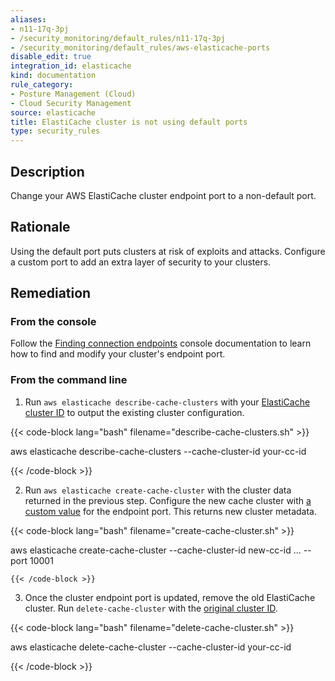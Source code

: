 ```yaml
---
aliases:
- n11-17q-3pj
- /security_monitoring/default_rules/n11-17q-3pj
- /security_monitoring/default_rules/aws-elasticache-ports
disable_edit: true
integration_id: elasticache
kind: documentation
rule_category:
- Posture Management (Cloud)
- Cloud Security Management
source: elasticache
title: ElastiCache cluster is not using default ports
type: security_rules
---
```


## Description

Change your AWS ElastiCache cluster endpoint port to a non-default port.

## Rationale

Using the default port puts clusters at risk of exploits and attacks. Configure a custom port to add an extra layer of security to your clusters.

## Remediation

### From the console

Follow the [Finding connection endpoints][1] console documentation to learn how to find and modify your cluster's endpoint port.

### From the command line

1. Run `aws elasticache describe-cache-clusters` with your [ElastiCache cluster ID][2] to output the existing cluster configuration.

  {{< code-block lang="bash" filename="describe-cache-clusters.sh" >}}

  aws elasticache describe-cache-clusters
    --cache-cluster-id your-cc-id

  {{< /code-block >}}

2. Run `aws elasticache create-cache-cluster` with the cluster data returned in the previous step. Configure the new cache cluster with [a custom value][3] for the endpoint port. This returns new cluster metadata.

  {{< code-block lang="bash" filename="create-cache-cluster.sh" >}}

  aws elasticache create-cache-cluster
    --cache-cluster-id new-cc-id
    ...
    --port 10001

    {{< /code-block >}}

3. Once the cluster endpoint port is updated, remove the old ElastiCache cluster. Run `delete-cache-cluster` with the [original cluster ID][4].

  {{< code-block lang="bash" filename="delete-cache-cluster.sh" >}}

  aws elasticache delete-cache-cluster
    --cache-cluster-id your-cc-id

  {{< /code-block >}}

[1]: https://docs.aws.amazon.com/AmazonElastiCache/latest/red-ug/Endpoints.html#Endpoints.Find.Redis
[2]: https://awscli.amazonaws.com/v2/documentation/api/latest/reference/elasticache/describe-cache-clusters.html#synopsis
[3]: https://awscli.amazonaws.com/v2/documentation/api/latest/reference/elasticache/create-cache-cluster.html#synopsis
[4]: https://awscli.amazonaws.com/v2/documentation/api/latest/reference/elasticache/delete-cache-cluster.html#synopsis
